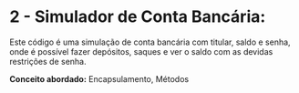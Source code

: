 # 2 - Simulador de Conta Bancária:

Este código é uma simulação de conta bancária com titular, saldo e senha, onde é possível fazer depósitos, saques e ver o saldo com as devidas restrições de senha.

**Conceito abordado:** Encapsulamento, Métodos
